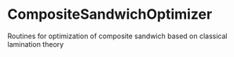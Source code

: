 # CompositeSandwichOptimizer
Routines for optimization of composite sandwich based on classical lamination theory
